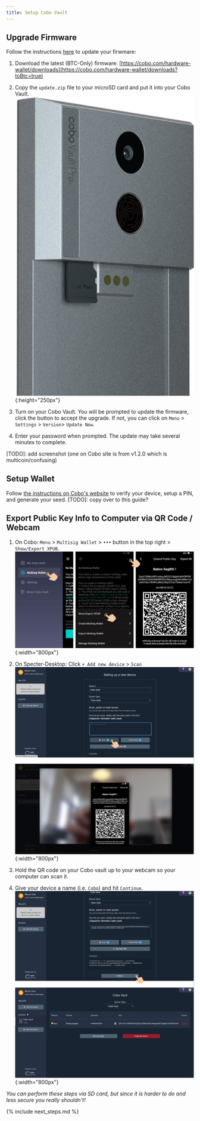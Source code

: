 ```yaml
---
title: Setup Cobo Vault
---
```


## Upgrade Firmware
Follow the instructions [here](https://support.cobo.com/hc/en-us/articles/360046064053-Upgrading-Firmware) to update your firwmare:

1. Download the latest (BTC-Only) firmware:
[https://cobo.com/hardware-wallet/downloads](https://cobo.com/hardware-wallet/downloads?toBtc=true)  

2. Copy the `update.zip` file to your microSD card and put it into your Cobo Vault.  
![](/assets/img/setup-cobo-insert-sd.png){:height="250px"}

3. Turn on your Cobo Vault.
You will be prompted to update the firmware, click the button to accept the upgrade.
If not, you can click on `Menu` > `Settings` > `Version`> `Update Now`.

4. Enter your password when prompted. The update may take several minutes to complete.

[TODO]: add screenshot (one on Cobo site is from v1.2.0 which is multicoin/confusing)

## Setup Wallet
Follow [the instructions on Cobo's website](https://support.cobo.com/hc/en-us/articles/360045490014-Getting-started-in-5-steps) to verify your device, setup a PIN, and generate your seed.
[TODO]: copy over to this guide?

## Export Public Key Info to Computer via QR Code / Webcam
1. On Cobo: `Menu` > `Multisig Wallet` > `•••` button in the top right > `Show/Export XPUB`.  
![](/assets/img/setup-cobo-export-pubkey.jpg){:width="800px"}

2. On Specter-Desktop: Click `+ Add new device` > `Scan`  
![](/assets/img/setup-cobo-specter-scan.jpg){:width="800px"}  

3. Hold the QR code on your Cobo vault up to your webcam so your computer can scan it.

4. Give your device a name (i.e. `Cobo`) and hit `Continue`.  
![](/assets/img/setup-cobo-specter-scanned.jpg){:width="800px"}

_You can perform these steps via SD card, but since it is harder to do and less secure you really shouldn't!_


{% include next_steps.md %}
